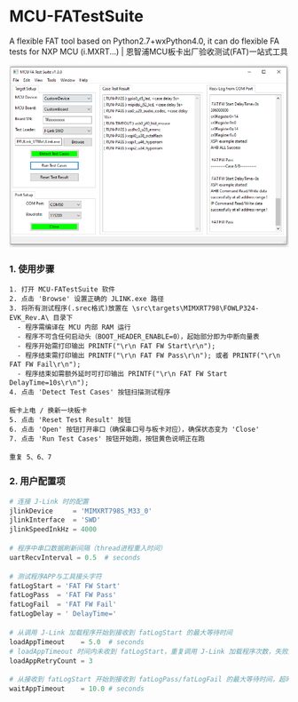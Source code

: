# MCU-FATestSuite
A flexible FAT tool based on Python2.7+wxPython4.0, it can do flexible FA tests for NXP MCU (i.MXRT...) | 恩智浦MCU板卡出厂验收测试(FAT)一站式工具 

![](./doc/tool_v1.3_view.PNG)

### 1. 使用步骤
```text
1. 打开 MCU-FATestSuite 软件
2. 点击 'Browse' 设置正确的 JLINK.exe 路径
3. 将所有测试程序(.srec格式)放置在 \src\targets\MIMXRT798\FOWLP324-EVK_Rev.A\ 目录下
  - 程序需编译在 MCU 内部 RAM 运行
  - 程序不可含任何启动头（BOOT_HEADER_ENABLE=0），起始部分即为中断向量表
  - 程序开始需打印输出 PRINTF("\r\n FAT FW Start\r\n");
  - 程序结束需打印输出 PRINTF("\r\n FAT FW Pass\r\n"); 或者 PRINTF("\r\n FAT FW Fail\r\n");
  - 程序结束如需额外延时可打印输出 PRINTF("\r\n FAT FW Start DelayTime=10s\r\n");
4. 点击 'Detect Test Cases' 按钮扫描测试程序
 
板卡上电 / 换新一块板卡
5. 点击 'Reset Test Result' 按钮
6. 点击 'Open' 按钮打开串口（确保串口号与板卡对应），确保状态变为 'Close'
7. 点击 'Run Test Cases' 按钮开始跑，按钮黄色说明正在跑
 
重复 5、6、7
```

### 2. 用户配置项

```Python
# 连接 J-Link 时的配置
jlinkDevice     = 'MIMXRT798S_M33_0'
jlinkInterface  = 'SWD'
jlinkSpeedInkHz = 4000

# 程序中串口数据刷新间隔（thread进程重入时间）
uartRecvInterval = 0.5  # seconds

# 测试程序APP与工具接头字符
fatLogStart = 'FAT FW Start'
fatLogPass  = 'FAT FW Pass'
fatLogFail  = 'FAT FW Fail'
fatLogDelay = ' DelayTime='

# 从调用 J-Link 加载程序开始到接收到 fatLogStart 的最大等待时间
loadAppTimeout    = 5.0  # seconds
# loadAppTimeout 时间内未收到 fatLogStart，重复调用 J-Link 加载程序次数，失败返回 LOAD-FAIL 测试结果
loadAppRetryCount = 3

# 从接收到 fatLogStart 开始到接收到 fatLogPass/fatLogFail 的最大等待时间，超时可返回 RUN-TIMEOUT 测试结果
waitAppTimeout    = 10.0 # seconds
```
